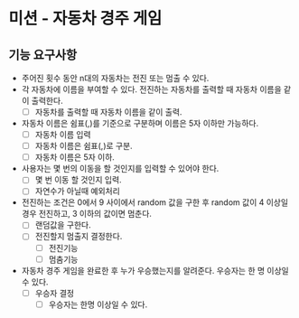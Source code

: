 # 미션 - 자동차 경주 게임
## 기능 요구사항
- 주어진 횟수 동안 n대의 자동차는 전진 또는 멈출 수 있다.
- 각 자동차에 이름을 부여할 수 있다. 전진하는 자동차를 출력할 때 자동차 이름을 같이 출력한다.
  - [ ] 자동차를 출력할 때 자동차 이름을 같이 출력.
- 자동차 이름은 쉼표(,)를 기준으로 구분하며 이름은 5자 이하만 가능하다.
  - [ ] 자동차 이름 입력
  - [ ] 자동차 이름은 쉼표(,)로 구분.
  - [ ] 자동차 이름은 5자 이하.
- 사용자는 몇 번의 이동을 할 것인지를 입력할 수 있어야 한다.
  - [ ] 몇 번 이동 할 것인지 입력.
  - [ ] 자연수가 아닐때 예외처리
- 전진하는 조건은 0에서 9 사이에서 random 값을 구한 후 random 값이 4 이상일 경우 전진하고, 3 이하의 값이면 멈춘다.
  - [ ] 랜덤값을 구한다.
  - [ ] 전진할지 멈출지 결정한다.
    - [ ] 전진기능
    - [ ] 멈춤기능
- 자동차 경주 게임을 완료한 후 누가 우승했는지를 알려준다. 우승자는 한 명 이상일 수 있다.
    - [ ] 우승자 결정
        - [ ] 우승자는 한명 이상일 수 있다.